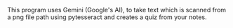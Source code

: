 This program uses Gemini (Google's AI), to take text which is scanned from a png file path using pytesseract and creates a quiz from your notes.
